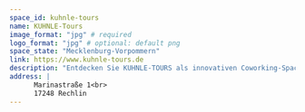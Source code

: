```yaml
---
space_id: kuhnle-tours
name: KUHNLE-Tours
image_format: "jpg" # required
logo_format: "jpg" # optional: default png
space_state: "Mecklenburg-Vorpommern"
link: https://www.kuhnle-tours.de
description: "Entdecken Sie KUHNLE-TOURS als innovativen Coworking-Space! Direkt auf dem Wasser bieten unsere Hausboote eine einzigartige Arbeitsumgebung für Kreative und Unternehmen. Mit atemberaubender Aussicht wird Ihr Arbeitstag zum inspirierenden Erlebnis. Unsere Boote sind mit WLAN und einem gemütlichen Meeting-Bereichen (Salon) ausgestattet. Außerdem gibt es genügend Rückzugsort in den einzelnen Kabinen. Nutzen Sie die Pausen für entspannte Bootsfahrten oder einen Spaziergang entlang der malerischen Ufer. Bei KUHNLE-TOURS vereinen wir produktives Arbeiten und maritimes Flair. Egal ob Team-Meetings, Workshops oder konzentriertes Arbeiten – hier finden Sie die perfekte Balance zwischen Arbeit und Erholung. Buchen Sie jetzt Ihren schwimmenden Arbeitsplatz, ganz ohne Führerschein, und erleben Sie Coworking neu."
address: |
      Marinastraße 1<br>
      17248 Rechlin
---
```

